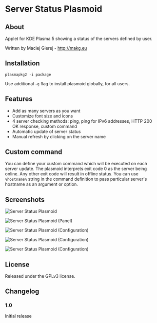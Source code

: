 # Server Status Plasmoid

## About
Applet for KDE Plasma 5 showing a status of the servers defined by user.

Written by Maciej Gierej - http://makg.eu

## Installation
```
plasmapkg2 -i package
```

Use additional `-g` flag to install plasmoid globally, for all users.

## Features
- Add as many servers as you want
- Customize font size and icons
- 4 server checking methods: ping, ping for IPv6 addresses, HTTP 200 OK response, custom command
- Automatic update of server status
- Manual refresh by clicking on the server name

## Custom command
You can define your custom command which will be executed on each server update. The plasmoid interprets exit code 0 as the server being online. Any other exit code will result in offline status. You can use `%hostname%` string in the command definition to pass particular server's hostname as an argument or option.

## Screenshots
![Server Status Plasmoid](https://raw.githubusercontent.com/MakG10/plasma-applet-server-status/master/server-status-plasmoid.png)

![Server Status Plasmoid (Panel)](https://raw.githubusercontent.com/MakG10/plasma-applet-server-status/master/server-status-panel.png)

![Server Status Plasmoid (Configuration)](https://raw.githubusercontent.com/MakG10/plasma-applet-server-status/master/server-status-config.png)

![Server Status Plasmoid (Configuration)](https://raw.githubusercontent.com/MakG10/plasma-applet-server-status/master/server-status-config-item.png)

![Server Status Plasmoid (Configuration)](https://raw.githubusercontent.com/MakG10/plasma-applet-server-status/master/server-status-config-appearance.png)

## License

Released under the GPLv3 license.

## Changelog

### 1.0
Initial release
